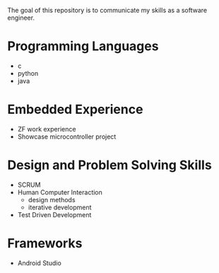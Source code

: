 The goal of this repository is to communicate my skills as a software engineer.


# Programming Languages
+ c
+ python
+ java

# Embedded Experience
+ ZF work experience
+ Showcase microcontroller project

# Design and Problem Solving Skills
+ SCRUM
+ Human Computer Interaction
  + design methods
  + iterative development
+ Test Driven Development
  
# Frameworks
+ Android Studio
